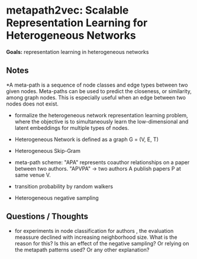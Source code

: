 # metapath2vec: Scalable Representation Learning for Heterogeneous Networks

**Goals:** representation learning in heterogeneous networks

## Notes

*A meta-path is a sequence of node classes and edge types between two given nodes. Meta-paths can be used to predict the closeness, or similarity, among graph nodes. This is especially useful when an edge between two nodes does not exist.

* formalize the heterogeneous network representation learning problem, where the objective is to simultaneously learn the low-dimensional and latent embeddings for multiple
types of nodes.

* Heterogeneous Network is defined as a graph
G = (V, E, T) 

* Heterogeneous Skip-Gram

* meta-path scheme: "APA" represents coauthor relationships on a paper between two authors. "APVPA" -> two authors A publish papers P at same venue V.

* transition probability by random walkers

* Heterogeneous negative sampling

## Questions / Thoughts

* for experiments in node classification for authors , the evaluation meassure declined with increasing neighborhood size. What is the reason for this? Is this an effect of the negative sampling? Or relying on the metapath patterns used? Or any other explanation?